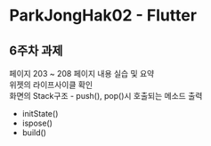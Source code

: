 # ParkJongHak02 - Flutter


## 6주차 과제
페이지 203 ~ 208 페이지 내용 실습 및 요약
<br/>
위젯의 라이프사이클 확인
<br/>
화면의 Stack구조 - push(), pop()시 호출되는 메소드 출력
- initState()
- ispose()
- build()
